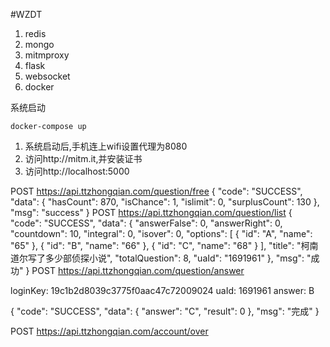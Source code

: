 #WZDT

1. redis
2. mongo
3. mitmproxy
4. flask
5. websocket
6. docker

系统启动
```
docker-compose up
```
1. 系统启动后,手机连上wifi设置代理为8080
2. 访问http://mitm.it,并安装证书
3. 访问http://localhost:5000





















POST https://api.ttzhongqian.com/question/free
{
    "code": "SUCCESS",
    "data": {
        "hasCount": 870,
        "isChance": 1,
        "islimit": 0,
        "surplusCount": 130
    },
    "msg": "success"
}
 POST https://api.ttzhongqian.com/question/list
{
    "code": "SUCCESS",
    "data": {
        "answerFalse": 0,
        "answerRight": 0,
        "countdown": 10,
        "integral": 0,
        "isover": 0,
        "options": [
            {
                "id": "A",
                "name": "65"
            },
            {
                "id": "B",
                "name": "66"
            },
            {
                "id": "C",
                "name": "68"
            }
        ],
        "title": "柯南道尔写了多少部侦探小说",
        "totalQuestion": 8,
        "uaId": "1691961"
    },
    "msg": "成功"
}
POST https://api.ttzhongqian.com/question/answer

loginKey: 19c1b2d8039c3775f0aac47c72009024
uaId:     1691961
answer:   B

{
    "code": "SUCCESS",
    "data": {
        "answer": "C",
        "result": 0
    },
    "msg": "完成"
}

POST https://api.ttzhongqian.com/account/over